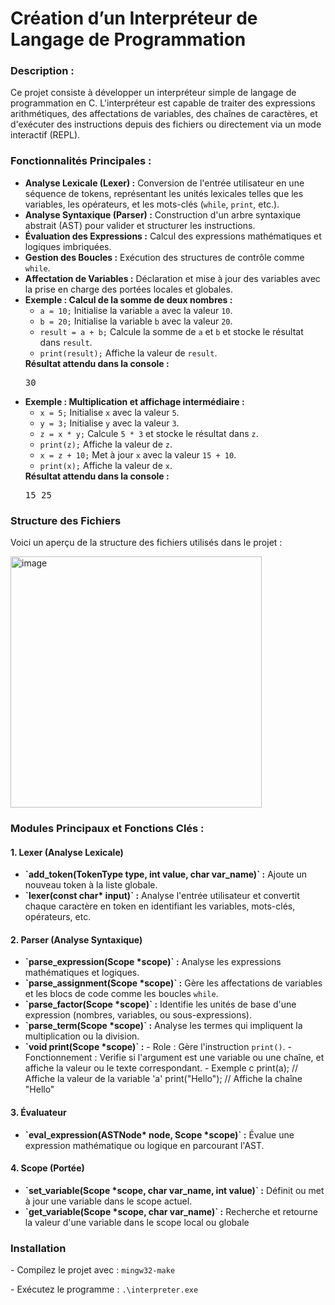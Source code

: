 <h1>Création d’un Interpréteur de Langage de Programmation</h1> <h3>Description :</h3> <p>Ce projet consiste à développer un interpréteur simple de langage de programmation en C. L'interpréteur est capable de traiter des expressions arithmétiques, des affectations de variables, des chaînes de caractères, et d'exécuter des instructions depuis des fichiers ou directement via un mode interactif (REPL).</p>
<h3>Fonctionnalités Principales :</h3> 
<ul> <li><strong>Analyse Lexicale (Lexer) :</strong> Conversion de l'entrée utilisateur en une séquence de tokens, représentant les unités lexicales telles que les variables, les opérateurs, et les mots-clés (<code>while</code>, <code>print</code>, etc.).</li> <li><strong>Analyse Syntaxique (Parser) :</strong> Construction d'un arbre syntaxique abstrait (AST) pour valider et structurer les instructions.</li>
<li><strong>Évaluation des Expressions :</strong> Calcul des expressions mathématiques et logiques imbriquées.</li> <li><strong>Gestion des Boucles :</strong> Exécution des structures de contrôle comme <code>while</code>.</li> <li><strong>Affectation de Variables :</strong> Déclaration et mise à jour des variables avec la prise en charge des portées locales et globales.</li> <li><strong>Exemple : Calcul de la somme de deux nombres :</strong> <ul> <li><code>a = 10;</code> Initialise la variable <code>a</code> avec la valeur <code>10</code>.</li> <li><code>b = 20;</code> Initialise la variable <code>b</code> avec la valeur <code>20</code>.</li> 
  <li><code>result = a + b;</code> Calcule la somme de <code>a</code> et <code>b</code> et stocke le résultat dans <code>result</code>.</li> <li><code>print(result);</code> Affiche la valeur de <code>result</code>.</li> </ul> <strong>Résultat attendu dans la console :</strong> <pre>30</pre> </li> <li><strong>Exemple : Multiplication et affichage intermédiaire :</strong> <ul> <li><code>x = 5;</code> Initialise <code>x</code> avec la valeur <code>5</code>.</li> <li><code>y = 3;</code> Initialise <code>y</code> avec la valeur <code>3</code>.</li> <li><code>z = x * y;</code> Calcule <code>5 * 3</code> et stocke le résultat dans <code>z</code>.</li>
<li><code>print(z);</code> Affiche la valeur de <code>z</code>.</li> <li><code>x = z + 10;</code> Met à jour <code>x</code> avec la valeur <code>15 + 10</code>.</li> <li><code>print(x);</code> Affiche la valeur de <code>x</code>.</li> </ul> <strong>Résultat attendu dans la console :</strong> <pre>15 25</pre> </li> </ul>
<h3>Structure des Fichiers</h3> <p>Voici un aperçu de la structure des fichiers utilisés dans le projet :</p> <img width="402" alt="image" src="https://github.com/user-attachments/assets/b2b64434-2cb1-4e20-83f4-c16c122bc8d4">
<h3>Modules Principaux et Fonctions Clés :</h3> 
<h4>1. Lexer (Analyse Lexicale)</h4> <ul> <li><strong>`add_token(TokenType type, int value, char var_name)` :</strong> Ajoute un nouveau token à la liste globale.</li> <li><strong>`lexer(const char* input)` :</strong> Analyse l'entrée utilisateur et convertit chaque caractère en token en identifiant les variables, mots-clés, opérateurs, etc.</li> </ul> 
<h4>2. Parser (Analyse Syntaxique)</h4> <ul> <li><strong>`parse_expression(Scope *scope)` :</strong> Analyse les expressions mathématiques et logiques.</li> <li><strong>`parse_assignment(Scope *scope)` :</strong> Gère les affectations de variables et les blocs de code comme les boucles <code>while</code>.</li> <li><strong>`parse_factor(Scope *scope)` :</strong> Identifie les unités de base d'une expression (nombres, variables, ou sous-expressions).</li> 
<li><strong>`parse_term(Scope *scope)` :</strong> Analyse les termes qui impliquent la multiplication ou la division.</li><li><strong>`void print(Scope *scope)` :</strong> - Role : Gère l'instruction <code>print()</code>. - Fonctionnement : Verifie si l'argument est une variable ou une chaîne, et affiche la valeur ou le texte correspondant. - Exemple c print(a); // Affiche la valeur de la variable 'a' print("Hello"); // Affiche la chaîne "Hello"  </li></ul> <h4>3. Évaluateur</h4> <ul> <li><strong>`eval_expression(ASTNode* node, Scope *scope)` :</strong> Évalue une expression mathématique ou logique en parcourant l'AST.</li> </ul> <h4>4. Scope (Portée)</h4> <ul> <li><strong>`set_variable(Scope *scope, char var_name, int value)` :</strong> Définit ou met à jour une variable dans le scope actuel.</li> <li><strong>`get_variable(Scope *scope, char var_name)` :</strong> Recherche et retourne la valeur d'une variable dans le scope local ou globale</li> </ul>
<h3>Installation</h3> <p>- Compilez le projet avec : <code>mingw32-make</code></p> <p>- Exécutez le programme : <code>.\interpreter.exe</code></p>
